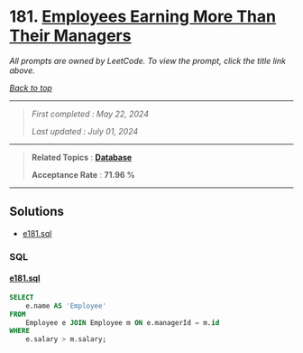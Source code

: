 # 181. [Employees Earning More Than Their Managers](<https://leetcode.com/problems/employees-earning-more-than-their-managers>)

*All prompts are owned by LeetCode. To view the prompt, click the title link above.*

*[Back to top](<../README.md>)*

------

> *First completed : May 22, 2024*
>
> *Last updated : July 01, 2024*

------

> **Related Topics** : **[Database](<by_topic/Database.md>)**
>
> **Acceptance Rate** : **71.96 %**

------

## Solutions

- [e181.sql](<../my-submissions/e181.sql>)
### SQL
#### [e181.sql](<../my-submissions/e181.sql>)
```SQL
SELECT 
    e.name AS 'Employee'
FROM
    Employee e JOIN Employee m ON e.managerId = m.id
WHERE
    e.salary > m.salary;
```


